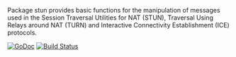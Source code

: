 Package stun provides basic functions for the manipulation of messages
used in the Session Traversal Utilities for NAT (STUN), Traversal
Using Relays around NAT (TURN) and Interactive Connectivity
Establishment (ICE) protocols.

[![GoDoc](https://godoc.org/github.com/mikioh/stun?status.png)](https://godoc.org/github.com/mikioh/stun)
[![Build Status](https://travis-ci.org/mikioh/stun.svg?branch=master)](https://travis-ci.org/mikioh/stun)
